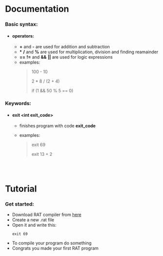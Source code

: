 # Documentation

### Basic syntax:
 - #### operators:
    - **\+** and **\-** are used for addition and subtraction
    - **\*** **/** and **%** are used for multiplication, division and finding reamainder
    - **==** **!=** and **&&** **||** are used for logic expressions
    - examples:
        > 100 - 10
        >
        > 2 * 8 / (2 + 4)
        > 
        > if (1 && 50 % 5 == 0)

### Keywords:
 - #### exit \<int exit_code>
    - finishes program with code **exit_code**

    - examples:
        > exit 69
        >
        > exit 13 + 2

<br><br>

# Tutorial

### Get started:
 - Download RAT compiler from [here](nowhere)
 - Create a new .rat file
 - Open it and write this:
    ```
    exit 69
    ```
 - To compile your program do something
 - Congrats you made your first RAT program
